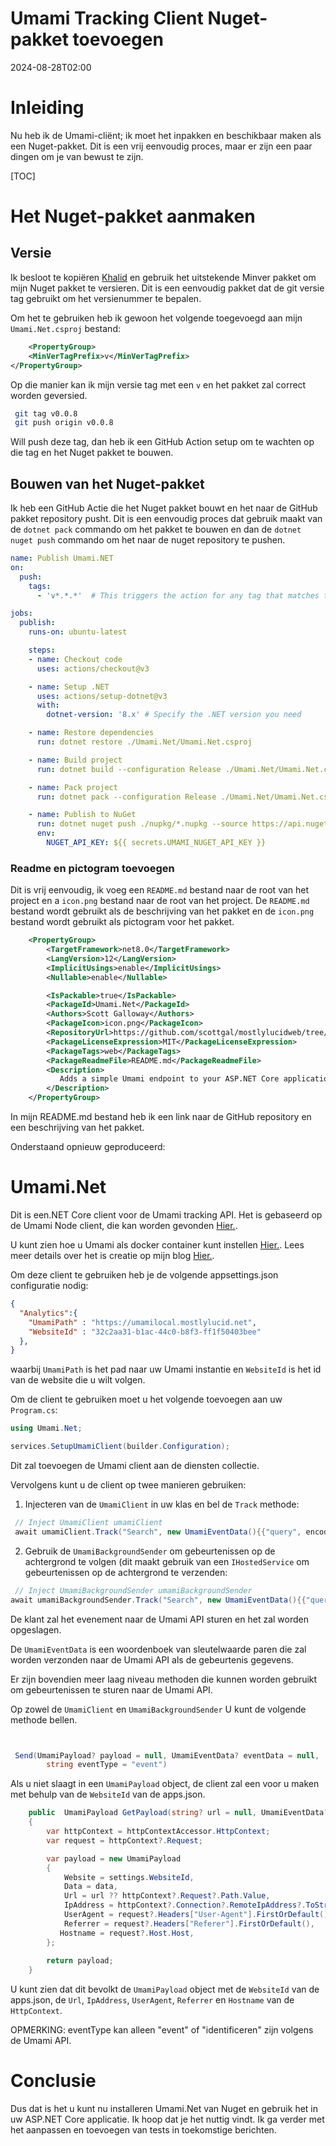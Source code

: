 # Umami Tracking Client Nuget-pakket toevoegen

<!--category-- ASP.NET, Umami, Nuget -->
<datetime class="hidden">2024-08-28T02:00</datetime>

# Inleiding

Nu heb ik de Umami-cliënt; ik moet het inpakken en beschikbaar maken als een Nuget-pakket. Dit is een vrij eenvoudig proces, maar er zijn een paar dingen om je van bewust te zijn.

[TOC]

# Het Nuget-pakket aanmaken

## Versie

Ik besloot te kopiëren [Khalid](@khalidabuhakmeh@mastodon.social) en gebruik het uitstekende Minver pakket om mijn Nuget pakket te versieren. Dit is een eenvoudig pakket dat de git versie tag gebruikt om het versienummer te bepalen.

Om het te gebruiken heb ik gewoon het volgende toegevoegd aan mijn `Umami.Net.csproj` bestand:

```xml
    <PropertyGroup>
    <MinVerTagPrefix>v</MinVerTagPrefix>
</PropertyGroup>
```

Op die manier kan ik mijn versie tag met een `v` en het pakket zal correct worden geversied.

```bash
 git tag v0.0.8       
 git push origin v0.0.8

```

Will push deze tag, dan heb ik een GitHub Action setup om te wachten op die tag en het Nuget pakket te bouwen.

## Bouwen van het Nuget-pakket

Ik heb een GitHub Actie die het Nuget pakket bouwt en het naar de GitHub pakket repository pusht. Dit is een eenvoudig proces dat gebruik maakt van de `dotnet pack` commando om het pakket te bouwen en dan de `dotnet nuget push` commando om het naar de nuget repository te pushen.

```yaml
name: Publish Umami.NET
on:
  push:
    tags:
      - 'v*.*.*'  # This triggers the action for any tag that matches the pattern v1.0.0, v2.1.3, etc.

jobs:
  publish:
    runs-on: ubuntu-latest

    steps:
    - name: Checkout code
      uses: actions/checkout@v3

    - name: Setup .NET
      uses: actions/setup-dotnet@v3
      with:
        dotnet-version: '8.x' # Specify the .NET version you need

    - name: Restore dependencies
      run: dotnet restore ./Umami.Net/Umami.Net.csproj

    - name: Build project
      run: dotnet build --configuration Release ./Umami.Net/Umami.Net.csproj --no-restore

    - name: Pack project
      run: dotnet pack --configuration Release ./Umami.Net/Umami.Net.csproj --no-build --output ./nupkg

    - name: Publish to NuGet
      run: dotnet nuget push ./nupkg/*.nupkg --source https://api.nuget.org/v3/index.json --api-key ${{ secrets.UMAMI_NUGET_API_KEY }}
      env:
        NUGET_API_KEY: ${{ secrets.UMAMI_NUGET_API_KEY }}
```

### Readme en pictogram toevoegen

Dit is vrij eenvoudig, ik voeg een `README.md` bestand naar de root van het project en a `icon.png` bestand naar de root van het project. De `README.md` bestand wordt gebruikt als de beschrijving van het pakket en de `icon.png` bestand wordt gebruikt als pictogram voor het pakket.

```xml
    <PropertyGroup>
        <TargetFramework>net8.0</TargetFramework>
        <LangVersion>12</LangVersion>
        <ImplicitUsings>enable</ImplicitUsings>
        <Nullable>enable</Nullable>

        <IsPackable>true</IsPackable>
        <PackageId>Umami.Net</PackageId>
        <Authors>Scott Galloway</Authors>
        <PackageIcon>icon.png</PackageIcon>
        <RepositoryUrl>https://github.com/scottgal/mostlylucidweb/tree/main/Umami.Net</RepositoryUrl>
        <PackageLicenseExpression>MIT</PackageLicenseExpression>
        <PackageTags>web</PackageTags>
        <PackageReadmeFile>README.md</PackageReadmeFile>
        <Description>
           Adds a simple Umami endpoint to your ASP.NET Core application.
        </Description>
    </PropertyGroup>
```

In mijn README.md bestand heb ik een link naar de GitHub repository en een beschrijving van het pakket.

Onderstaand opnieuw geproduceerd:

# Umami.Net

Dit is een.NET Core client voor de Umami tracking API.
Het is gebaseerd op de Umami Node client, die kan worden gevonden [Hier.](https://github.com/umami-software/node).

U kunt zien hoe u Umami als docker container kunt instellen [Hier.](https://www.mostlylucid.net/blog/usingumamiforlocalanalytics).
Lees meer details over het is creatie op mijn blog [Hier.](https://www.mostlylucid.net/blog/addingumamitrackingclientfollowup).

Om deze client te gebruiken heb je de volgende appsettings.json configuratie nodig:

```json
{
  "Analytics":{
    "UmamiPath" : "https://umamilocal.mostlylucid.net",
    "WebsiteId" : "32c2aa31-b1ac-44c0-b8f3-ff1f50403bee"
  },
}
```

waarbij `UmamiPath` is het pad naar uw Umami instantie en `WebsiteId` is het id van de website die u wilt volgen.

Om de client te gebruiken moet u het volgende toevoegen aan uw `Program.cs`:

```csharp
using Umami.Net;

services.SetupUmamiClient(builder.Configuration);
```

Dit zal toevoegen de Umami client aan de diensten collectie.

Vervolgens kunt u de client op twee manieren gebruiken:

1. Injecteren van de `UmamiClient` in uw klas en bel de `Track` methode:

```csharp
 // Inject UmamiClient umamiClient
 await umamiClient.Track("Search", new UmamiEventData(){{"query", encodedQuery}});
```

2. Gebruik de `UmamiBackgroundSender` om gebeurtenissen op de achtergrond te volgen (dit maakt gebruik van een `IHostedService` om gebeurtenissen op de achtergrond te verzenden:

```csharp
 // Inject UmamiBackgroundSender umamiBackgroundSender
await umamiBackgroundSender.Track("Search", new UmamiEventData(){{"query", encodedQuery}});
```

De klant zal het evenement naar de Umami API sturen en het zal worden opgeslagen.

De `UmamiEventData` is een woordenboek van sleutelwaarde paren die zal worden verzonden naar de Umami API als de gebeurtenis gegevens.

Er zijn bovendien meer laag niveau methoden die kunnen worden gebruikt om gebeurtenissen te sturen naar de Umami API.

Op zowel de `UmamiClient` en `UmamiBackgroundSender` U kunt de volgende methode bellen.

```csharp


 Send(UmamiPayload? payload = null, UmamiEventData? eventData = null,
        string eventType = "event")
```

Als u niet slaagt in een `UmamiPayload` object, de client zal een voor u maken met behulp van de `WebsiteId` van de apps.json.

```csharp
    public  UmamiPayload GetPayload(string? url = null, UmamiEventData? data = null)
    {
        var httpContext = httpContextAccessor.HttpContext;
        var request = httpContext?.Request;

        var payload = new UmamiPayload
        {
            Website = settings.WebsiteId,
            Data = data,
            Url = url ?? httpContext?.Request?.Path.Value,
            IpAddress = httpContext?.Connection?.RemoteIpAddress?.ToString(),
            UserAgent = request?.Headers["User-Agent"].FirstOrDefault(),
            Referrer = request?.Headers["Referer"].FirstOrDefault(),
           Hostname = request?.Host.Host,
        };
        
        return payload;
    }

```

U kunt zien dat dit bevolkt de `UmamiPayload` object met de `WebsiteId` van de apps.json, de `Url`, `IpAddress`, `UserAgent`, `Referrer` en `Hostname` van de `HttpContext`.

OPMERKING: eventType kan alleen "event" of "identificeren" zijn volgens de Umami API.

# Conclusie

Dus dat is het u kunt nu installeren Umami.Net van Nuget en gebruik het in uw ASP.NET Core applicatie. Ik hoop dat je het nuttig vindt. Ik ga verder met het aanpassen en toevoegen van tests in toekomstige berichten.
